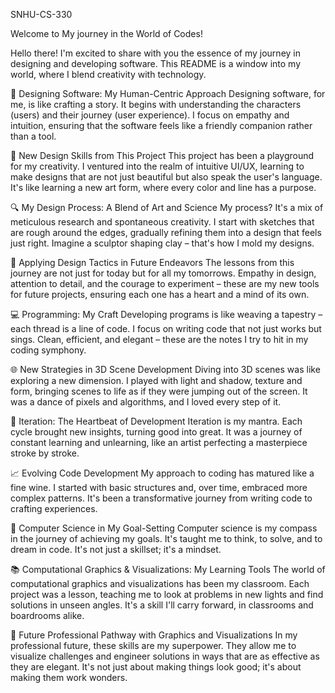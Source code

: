 SNHU-CS-330

Welcome to My journey in the World of Codes!

Hello there! I'm excited to share with you the essence of my journey in designing and developing software. This README is a window into my world, where I blend creativity with technology. 

🌟 Designing Software: My Human-Centric Approach
Designing software, for me, is like crafting a story. It begins with understanding the characters (users) and their journey (user experience). I focus on empathy and intuition, ensuring that the software feels like a friendly companion rather than a tool.

🎨 New Design Skills from This Project
This project has been a playground for my creativity. I ventured into the realm of intuitive UI/UX, learning to make designs that are not just beautiful but also speak the user's language. It's like learning a new art form, where every color and line has a purpose.

🔍 My Design Process: A Blend of Art and Science
My process? It's a mix of meticulous research and spontaneous creativity. I start with sketches that are rough around the edges, gradually refining them into a design that feels just right. Imagine a sculptor shaping clay – that's how I mold my designs.

🔭 Applying Design Tactics in Future Endeavors
The lessons from this journey are not just for today but for all my tomorrows. Empathy in design, attention to detail, and the courage to experiment – these are my new tools for future projects, ensuring each one has a heart and a mind of its own.

💻 Programming: My Craft
Developing programs is like weaving a tapestry – each thread is a line of code. I focus on writing code that not just works but sings. Clean, efficient, and elegant – these are the notes I try to hit in my coding symphony.

🌐 New Strategies in 3D Scene Development
Diving into 3D scenes was like exploring a new dimension. I played with light and shadow, texture and form, bringing scenes to life as if they were jumping out of the screen. It was a dance of pixels and algorithms, and I loved every step of it.

🔄 Iteration: The Heartbeat of Development
Iteration is my mantra. Each cycle brought new insights, turning good into great. It was a journey of constant learning and unlearning, like an artist perfecting a masterpiece stroke by stroke.

📈 Evolving Code Development
My approach to coding has matured like a fine wine. I started with basic structures and, over time, embraced more complex patterns. It's been a transformative journey from writing code to crafting experiences.

🎯 Computer Science in My Goal-Setting
Computer science is my compass in the journey of achieving my goals. It's taught me to think, to solve, and to dream in code. It's not just a skillset; it's a mindset.

📚 Computational Graphics & Visualizations: My Learning Tools
The world of computational graphics and visualizations has been my classroom. Each project was a lesson, teaching me to look at problems in new lights and find solutions in unseen angles. It's a skill I'll carry forward, in classrooms and boardrooms alike.

🚀 Future Professional Pathway with Graphics and Visualizations
In my professional future, these skills are my superpower. They allow me to visualize challenges and engineer solutions in ways that are as effective as they are elegant. It's not just about making things look good; it's about making them work wonders.

